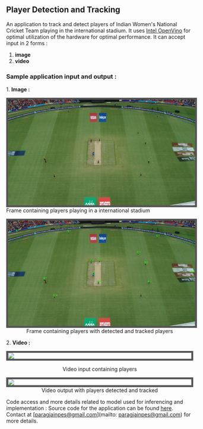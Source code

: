## Player Detection and Tracking


An application to track and detect players of Indian Women's National Cricket Team playing in the international stadium. It uses [Intel OpenVino](https://software.intel.com/content/www/us/en/develop/tools/openvino-toolkit.html) for optimal utilization of the hardware for optimal performance. It can accept input in 2 forms : 

<ol>
<li><b>image</b></li>
<li><b>video</b></li>
</ol>


### Sample application input and output : 

1\. **Image :**

<img style="padding:0;display:block;margin:0 auto;max-height: 100%;max-width: 100%;border: 5px solid #555;" src="sample_input_and_output/input&Output/image/sample_input.png"></img>
		Frame containing players playing in a international stadium



<div style="text-align:center">
<img style="padding:0;display:block;margin:0 auto;max-height: 100%;max-width: 100%;border: 5px solid #555;" src="sample_input_and_output/input&Output/image/sample_output.png"></img>
Frame containing players with detected and tracked players
</div>


2\. **Video :**

<img style="padding:0;display:block;margin:0 auto;max-height: 100%;max-width: 100%;border: 5px solid #555;" src="sample_input_and_output/input&Output/video/sample_input.gif"></img>
<p align="center">Video input containing players</p>


<div style="text-align:center">
<img style="padding:0;display:block;margin:0 auto;max-height: 100%;max-width: 100%;border: 5px solid #555;" src="sample_input_and_output/input&Output/video/sample_output.gif"></img>
Video output with players detected and tracked
</div>


Code access and more details related to model used for inferencing and implementation : Source code for the application can be found <a href="">here</a>. Contact at [paragjainpes@gmail.com](mailto: paragjainpes@gmail.com) for more details.
